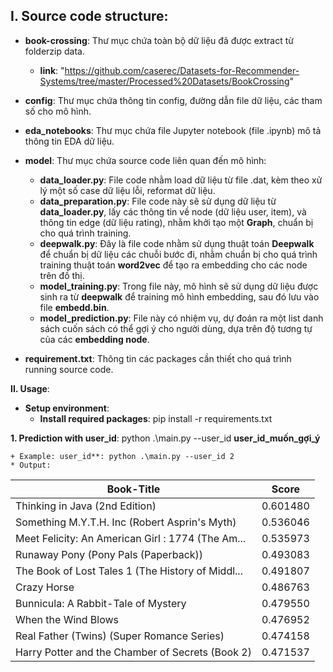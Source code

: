 ## **I.  Source code structure:**
  - **book-crossing**: Thư mục chứa toàn bộ dữ liệu đã được extract từ folderzip data.
    + **link**: "https://github.com/caserec/Datasets-for-Recommender-Systems/tree/master/Processed%20Datasets/BookCrossing"

  - **config**: Thư mục chứa thông tin config, đường dẫn file dữ liệu, các tham số cho mô hình.

  - **eda_notebooks**: Thư mục chứa file Jupyter notebook (file .ipynb) mô tả thông tin EDA dữ liệu.

  - **model**: Thư mục chứa source code liên quan đến mô hình:
    + **data_loader.py**: File code nhằm load dữ liệu từ file .dat, kèm theo xử lý một số case dữ liệu lỗi, reformat dữ liệu.
    + **data_preparation.py**: File code này sẽ sử dụng dữ liệu từ **data_loader.py**, lấy các thông tin về node (dữ liệu user, item), và thông tin edge (dữ liệu rating), nhằm khởi tạo một **Graph**, chuẩn bị cho quá trình training.
    + **deepwalk.py**: Đây là file code nhằm sử dụng thuật toán **Deepwalk** để chuẩn bị dữ liệu các chuỗi bước đi, nhằm chuẩn bị cho quá trình training thuật toán **word2vec** để tạo ra embedding cho các node trên đồ thị.
    + **model_training.py**: Trong file này, mô hình sẽ sử dụng dữ liệu được sinh ra từ **deepwalk** để training mô hình embedding, sau đó lưu vào file **embedd.bin**.
    + **model_prediction.py**: File này có nhiệm vụ, dự đoán ra một list danh sách cuốn sách có thể gợi ý cho người dùng, dựa trên độ tương tự của các **embedding node**.
  - **requirement.txt**: Thông tin các packages cần thiết cho quá trình running source code.

**II. Usage**:
  - **Setup environment**:  
    + **Install required packages**: pip install -r requirements.txt
    
  **1. Prediction with user_id**: python .\main.py --user_id **user_id_muốn_gợi_ý**

    + Example: user_id**: python .\main.py --user_id 2
    * Output: 

  | Book-Title                                        | Score   |
  |---------------------------------------------------|---------|
  | Thinking in Java (2nd Edition)                    | 0.601480| 
  | Something M.Y.T.H. Inc (Robert Asprin's Myth)     |0.536046|
  | Meet Felicity: An American Girl : 1774 (The Am... |0.535973|
| Runaway Pony (Pony Pals (Paperback))              |0.493083|
| The Book of Lost Tales 1 (The History of Middl... |0.491807|
 | Crazy Horse                                       | 0.486763  |
 | Bunnicula: A Rabbit-Tale of Mystery               |0.479550|
  | When the Wind Blows                               |0.476952|
   | Real Father (Twins) (Super Romance Series)        |0.474158|
 | Harry Potter and the Chamber of Secrets (Book 2)  |0.471537|


